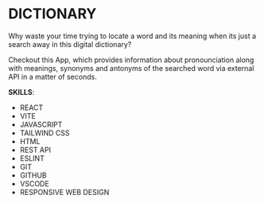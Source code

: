 # DICTIONARY
Why waste your time trying to locate a word and its meaning when its just a search away in this digital dictionary?

Checkout this App, which provides information about pronounciation along with meanings, synonyms and antonyms of the searched word via external API in a matter of seconds.

**SKILLS**:
- REACT
- VITE 
- JAVASCRIPT
- TAILWIND CSS
- HTML
- REST API
- ESLINT
- GIT
- GITHUB
- VSCODE
- RESPONSIVE WEB DESIGN